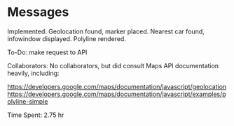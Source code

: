 # Messages

Implemented: Geolocation found, marker placed. Nearest car found, infowindow displayed. Polyline rendered.

To-Do: make request to API

Collaborators: No collaborators, but did consult Maps API documentation heavily, including: 

https://developers.google.com/maps/documentation/javascript/geolocation
https://developers.google.com/maps/documentation/javascript/examples/polyline-simple

Time Spent: 2.75 hr
